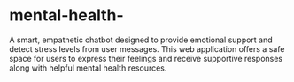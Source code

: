 # mental-health-
A smart, empathetic chatbot designed to provide emotional support and detect stress levels from user messages. This web application offers a safe space for users to express their feelings and receive supportive responses along with helpful mental health resources.
